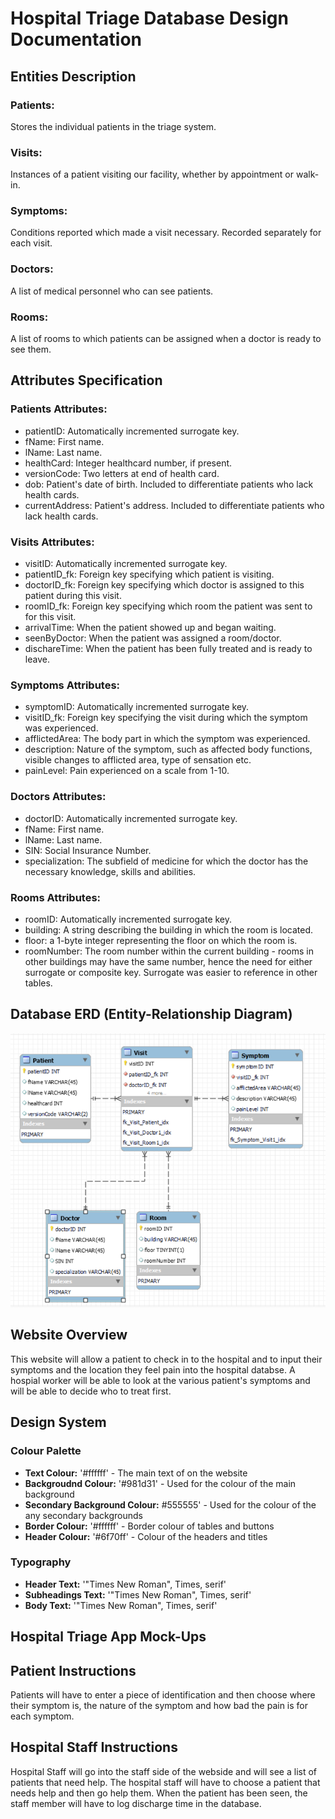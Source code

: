 # Hospital Triage Database Design Documentation

## Entities Description

### Patients:
Stores the individual patients in the triage system.

### Visits:
Instances of a patient visiting our facility, whether by appointment or walk-in.

### Symptoms:
Conditions reported which made a visit necessary. Recorded separately for each visit.

### Doctors:
A list of medical personnel who can see patients.

### Rooms:
A list of rooms to which patients can be assigned when a doctor is ready to see them.

## Attributes Specification

### Patients Attributes:
- patientID: Automatically incremented surrogate key.
- fName: First name.
- lName: Last name.
- healthCard: Integer healthcard number, if present.
- versionCode: Two letters at end of health card.
- dob: Patient's date of birth. Included to differentiate patients who lack health cards.
- currentAddress: Patient's address. Included to differentiate patients who lack health cards.

### Visits Attributes:
- visitID: Automatically incremented surrogate key.
- patientID_fk: Foreign key specifying which patient is visiting.
- doctorID_fk: Foreign key specifying which doctor is assigned to this patient during this visit.
- roomID_fk: Foreign key specifying which room the patient was sent to for this visit.
- arrivalTime: When the patient showed up and began waiting.
- seenByDoctor: When the patient was assigned a room/doctor.
- dischareTime: When the patient has been fully treated and is ready to leave.

### Symptoms Attributes:
- symptomID: Automatically incremented surrogate key.
- visitID_fk: Foreign key specifying the visit during which the symptom was experienced.
- afflictedArea: The body part in which the symptom was experienced.
- description: Nature of the symptom, such as affected body functions, visible changes to afflicted area, type of sensation etc.
- painLevel: Pain experienced on a scale from 1-10.

### Doctors Attributes:
- doctorID: Automatically incremented surrogate key.
- fName: First name.
- lName: Last name.
- SIN: Social Insurance Number.
- specialization: The subfield of medicine for which the doctor has the necessary knowledge, skills and abilities.

### Rooms Attributes:
- roomID: Automatically incremented surrogate key.
- building: A string describing the building in which the room is located.
- floor: a 1-byte integer representing the floor on which the room is.
- roomNumber: The room number within the current building - rooms in other buildings may have the same number, hence the need for either surrogate or composite key. Surrogate was easier to reference in other tables.

## Database ERD (Entity-Relationship Diagram)
![Database Schema](Triage_ERD_image.png)

## Website Overview
This website will allow a patient to check in to the hospital and to input their symptoms and the location they feel pain into the hospital databse. A hospial worker will be able to look at the various patient's symptoms and will be able to decide who to treat first. 

## Design System

### Colour Palette
  -   **Text Colour:** '#ffffff' - The main text of on the website 
  -   **Backgroudnd Colour:** '#981d31' - Used for the colour of the main background 
  -   **Secondary Background Colour:** #555555' - Used for the colour of the any secondary backgrounds
  -   **Border Colour:** '#ffffff' - Border colour of tables and buttons
  -   **Header Colour:** '#6f70ff' - Colour of the headers and titles
    
### Typography
- **Header Text:** '"Times New Roman", Times, serif'
- **Subheadings Text:** '"Times New Roman", Times, serif'
- **Body Text:** '"Times New Roman", Times, serif'

## Hospital Triage App Mock-Ups

## Patient Instructions
Patients will have to enter a piece of identification and then choose where their symptom is, the nature of the symptom and how bad the pain is for each symptom.

## Hospital Staff Instructions
Hospital Staff will go into the staff side of the webside and will see a list of patients that need help. The hospital staff will have to choose a patient that needs help and then go help them. When the patient has been seen, the staff member will have to log discharge time in the database.

